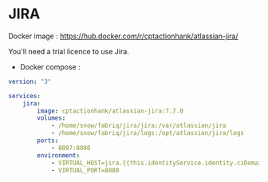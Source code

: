 JIRA
============

Docker image : https://hub.docker.com/r/cptactionhank/atlassian-jira/ 

You'll need a trial licence to use Jira.

* Docker compose :

```yml
version: "3"

services:
    jira:
        image: cptactionhank/atlassian-jira:7.7.0
        volumes:
            - /home/snow/fabriq/jira/jira:/var/atlassian/jira
            - /home/snow/fabriq/jira/logs:/opt/atlassian/jira/logs
        ports:
            - 8097:8080
        environment:
            - VIRTUAL_HOST=jira.{{this.identityService.identity.ciDomain}}
            - VIRTUAL_PORT=8080  
```

